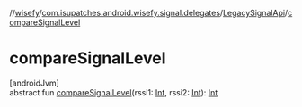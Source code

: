 //[wisefy](../../../index.md)/[com.isupatches.android.wisefy.signal.delegates](../index.md)/[LegacySignalApi](index.md)/[compareSignalLevel](compare-signal-level.md)

# compareSignalLevel

[androidJvm]\
abstract fun [compareSignalLevel](compare-signal-level.md)(rssi1: [Int](https://kotlinlang.org/api/latest/jvm/stdlib/kotlin/-int/index.html), rssi2: [Int](https://kotlinlang.org/api/latest/jvm/stdlib/kotlin/-int/index.html)): [Int](https://kotlinlang.org/api/latest/jvm/stdlib/kotlin/-int/index.html)

